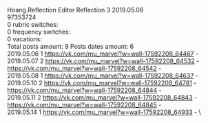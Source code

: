 Hoang.Reflection	Editor Reflection 3 2019.05.06\
97353724\
0 rubric switches:\
0 frequency switches:\
0 vacations:\
Total posts amount: 9	Posts dates amount: 6\
2019.05.06 1 https://vk.com/mu_marvel?w=wall-17592208_64467 - \
2019.05.07 2 https://vk.com/mu_marvel?w=wall-17592208_64532 - https://vk.com/mu_marvel?w=wall-17592208_64542 - \
2019.05.08 1 https://vk.com/mu_marvel?w=wall-17592208_64637 - \
2019.05.10 2 https://vk.com/mu_marvel?w=wall-17592208_64781 - https://vk.com/mu_marvel?w=wall-17592208_64844 - \
2019.05.11 2 https://vk.com/mu_marvel?w=wall-17592208_64843 - https://vk.com/mu_marvel?w=wall-17592208_64845 - \
2019.05.14 1 https://vk.com/mu_marvel?w=wall-17592208_64933 - \
